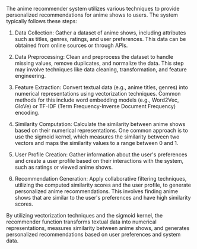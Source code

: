 The anime recommender system utilizes various techniques to provide personalized recommendations for anime shows to users. The system typically follows these steps:

1. Data Collection: Gather a dataset of anime shows, including attributes such as titles, genres, ratings, and user preferences. This data can be obtained from online sources or through APIs.

2. Data Preprocessing: Clean and preprocess the dataset to handle missing values, remove duplicates, and normalize the data. This step may involve techniques like data cleaning, transformation, and feature engineering.

3. Feature Extraction: Convert textual data (e.g., anime titles, genres) into numerical representations using vectorization techniques. Common methods for this include word embedding models (e.g., Word2Vec, GloVe) or TF-IDF (Term Frequency-Inverse Document Frequency) encoding.

4. Similarity Computation: Calculate the similarity between anime shows based on their numerical representations. One common approach is to use the sigmoid kernel, which measures the similarity between two vectors and maps the similarity values to a range between 0 and 1.

5. User Profile Creation: Gather information about the user's preferences and create a user profile based on their interactions with the system, such as ratings or viewed anime shows.

6. Recommendation Generation: Apply collaborative filtering techniques, utilizing the computed similarity scores and the user profile, to generate personalized anime recommendations. This involves finding anime shows that are similar to the user's preferences and have high similarity scores.

By utilizing vectorization techniques and the sigmoid kernel, the recommender function transforms textual data into numerical representations, measures similarity between anime shows, and generates personalized recommendations based on user preferences and system data.
